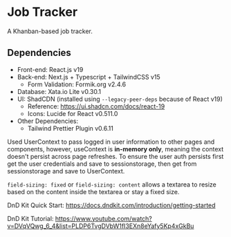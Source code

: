 
# Job Tracker

A Khanban-based job tracker.


## Dependencies

- Front-end: React.js v19
- Back-end: Next.js + Typescript + TailwindCSS v15
    - Form Validation: Formik.org v2.4.6
- Database: Xata.io Lite v0.30.1
- UI: ShadCDN (installed using `--legacy-peer-deps` because of React v19)
    - Reference: https://ui.shadcn.com/docs/react-19
    - Icons: Lucide for React v0.511.0
- Other Dependencies:
    - Tailwind Prettier Plugin v0.6.11

Used UserContext to pass logged in user information to other pages and components, however, useContext is **in-memory only**, meaning the context doesn't persist across page refreshes. To ensure the user auth persists first get the user credentials and save to sessionstorage, then get from sessionstorage and save to UserContext.

`field-sizing: fixed` or `field-sizing: content` allows a textarea to resize based on the content inside the textarea or stay a fixed size.

DnD Kit Quick Start: https://docs.dndkit.com/introduction/getting-started

DnD Kit Tutorial: https://www.youtube.com/watch?v=DVqVQwg_6_4&list=PLDP6TvgDVbW1fI3EXn8eYafy5Kp4xGkBu